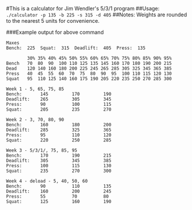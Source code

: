 #This is a calculator for Jim Wendler's 5/3/1 program
##Usage: `./calculator -p 135 -b 225 -s 315 -d 405`
##Notes:
Weights are rounded to the nearest 5 units for convenience.

###Example output for above command
```
Maxes
Bench:  225  Squat:  315  Deadlift:  405  Press:  135 

	    30%	35%	40%	45%	50%	55%	60%	65%	70%	75%	80%	85%	90%	95%	
Bench	70	80	90	100	110	125	135	145	160	170	180	190	200	215	
Dead	120	140	160	180	200	225	245	265	285	305	325	345	365	385	
Press	40	45	55	60	70	75	80	90	95	100	110	115	120	130	
Squat	95	110	125	140	160	175	190	205	220	235	250	270	285	300	

Week 1 - 5, 65, 75, 85
Bench:		 145 		 170 		 190
Deadlift:    265 		 305 		 345
Press:		 90 		 100 		 115
Squat:		 205 		 235 		 270

Week 2 - 3, 70, 80, 90
Bench:		 160 		 180 		 200
Deadlift:    285 		 325 		 365
Press:		 95 		 110 		 120
Squat:		 220 		 250 		 285

Week 3 - 5/3/1/, 75, 85, 95
Bench:		 170 		 190 		 215
Deadlift:    305 		 345 		 385
Press:		 100 		 115 		 130
Squat:		 235 		 270 		 300

Week 4 - deload - 5, 40, 50, 60
Bench:		 90 		 110 		 135
Deadlift:    160 		 200 		 245
Press:		 55 		 70 		 80
Squat:		 125 		 160 		 190
```

